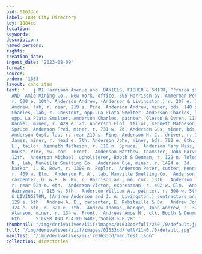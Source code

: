 ```yaml
---
pid: 01633cd
label: 1884 City Directory
key: 1884cd
location: 
keywords: 
description: 
named_persons: 
rights: 
creation_date: 
ingest_date: '2023-08-09'
format: 
source: 
order: '1633'
layout: cmhc_item
text: '   j MI Harrison Avenue and  DANIELS, FISHER & SMITH, “"rnica street AMI 60
  AND  Amie Mining Co., New York, office, 305 Harrison av. Ammerman Peter, teamster,
  r. 600 e. 10th. Anderson Andrew, (Anderson & Livingston,) r. 207 e. 10th. Anderson
  Andrew, lab, r. rear, 219 s. Pine. Anderson Andrew, miner, bds. 140 e. 3d. Anderson
  Charles, lab, r. Chestnut, opp. La Plata Smelter. Anderson Charles, lab, bds. Chestnut,
  opp. La Plata Smelter. Anderson Charles, painter, Oleson & Ovren, 119 e. 4th. Anderson
  Daniel, miner, r. 429 e. 2d. Anderson Elof, tailor, Kenneth Matheson, r. 110 n.
  Spruce. Anderson Fred, miner, r. 731 w. 2d. Anderson Gus, miner, bds. 222 e. 5th.
  Anderson Gust, lab, r. rear 219 s. Pine. Anderson H. C., driver, r. 112 e. 2d. Anderson
  James, miner, r. head e. 7th. Anderson John, miner, bds. 700 e. 6th. Anderson John
  L., tailor, Kenneth Matheson, r. 110 n. Spruce.  Anderson Mary Miss, propr. American
  House, Pine, nw. cor.  Front.  Anderson Matthew, teamster, John Harvey, r. 406 e.
  12th.  Anderson Michael, upholsterer, Booth & Denman, r. 122 n. Toledo av.  Anderson
  N., lab, Manville Smelting Co.  Anderson Ole, miner, r. 1494 e. 3d.  Anderson Oscar,
  barkpr, J. B. Bown, r. 1309 n. Poplar.  Anderson Peter, cutter, Kenneth Matheson,
  r. 409 w. Elm.  Anderson P. A., lab, Manville Smelting Co.  Anderson Samuel T.,
  carpenter, D. & R. G. Ry, r. Harrison av., ne. cor. 13th.  Anderson Thomas H., miner,
  r. rear 629 e. 4th.  Anderson Victor, expressman, r. 402 w. Elm.  Anderson William,
  dairyman, r. 115 w. 5th.  Anderson William A., painter, r. 308 w. 5th.  ANDERSON
  & LIVINGSTON, (Andrew Anderson and J. A. Livingston,) contractors and builders,
  129 e. 6th.  Andrew A. E., carpenter, E. Robitaille & Co.  Andrew John, saloon,
  324 e. 6th, r. 321 e. 7th.  Andrew Thomas, barkpr, John Andrew, r. 321 e 7th.  Andrews
  Alanson, miner, r. 134 w. Front.  Andrews Amos H., clk, Booth & Denman, r. 332 e.
  6th.     SILVER AND PLATED WARE,’Soti8.%.P 28° '
thumbnail: "/img/derivatives/iiif/images/01633cd/full/250,/0/default.jpg"
full: "/img/derivatives/iiif/images/01633cd/full/1140,/0/default.jpg"
manifest: "/img/derivatives/iiif/01633cd/manifest.json"
collection: directories
---
```

